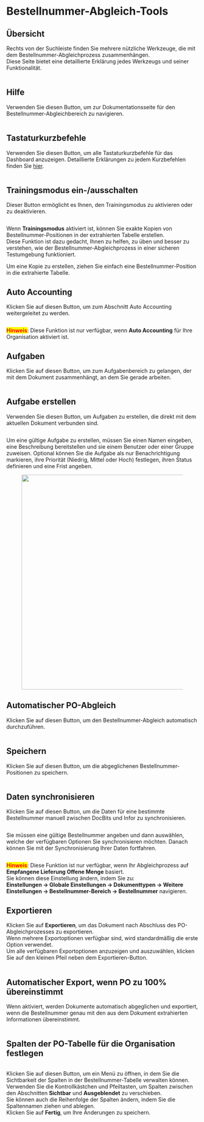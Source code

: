 # Bestellnummer-Abgleich-Tools

## Übersicht

Rechts von der Suchleiste finden Sie mehrere nützliche Werkzeuge, die mit dem Bestellnummer-Abgleichprozess zusammenhängen.\
Diese Seite bietet eine detaillierte Erklärung jedes Werkzeugs und seiner Funktionalität.

<figure><img src="../../../.gitbook/assets/po_match_tools_0_de.png" alt=""><figcaption></figcaption></figure>

## Hilfe

Verwenden Sie diesen Button, um zur Dokumentationsseite für den Bestellnummer-Abgleichbereich zu navigieren.

<figure><img src="../../../.gitbook/assets/po_tools_new_1_de.png" alt=""><figcaption></figcaption></figure>

## Tastaturkurzbefehle

Verwenden Sie diesen Button, um alle Tastaturkurzbefehle für das Dashboard anzuzeigen. Detaillierte Erklärungen zu jedem Kurzbefehlen finden Sie [hier](keyboard-shortcuts.md).

<figure><img src="../../../.gitbook/assets/po_tools_new_2_de.png" alt=""><figcaption></figcaption></figure>

## Trainingsmodus ein-/ausschalten

Dieser Button ermöglicht es Ihnen, den Trainingsmodus zu aktivieren oder zu deaktivieren.

<figure><img src="../../../.gitbook/assets/po_tools_new_3_de.png" alt=""><figcaption></figcaption></figure>

Wenn **Trainingsmodus** aktiviert ist, können Sie exakte Kopien von Bestellnummer-Positionen in der extrahierten Tabelle erstellen.\
Diese Funktion ist dazu gedacht, Ihnen zu helfen, zu üben und besser zu verstehen, wie der Bestellnummer-Abgleichprozess in einer sicheren Testumgebung funktioniert.

Um eine Kopie zu erstellen, ziehen Sie einfach eine Bestellnummer-Position in die extrahierte Tabelle.

## Auto Accounting

Klicken Sie auf diesen Button, um zum Abschnitt Auto Accounting weitergeleitet zu werden.

<figure><img src="../../../.gitbook/assets/po_match_tools_12.png" alt=""><figcaption></figcaption></figure>

<mark style="color:red;">**Hinweis**</mark>: Diese Funktion ist nur verfügbar, wenn **Auto Accounting** für Ihre Organisation aktiviert ist.

## Aufgaben

Klicken Sie auf diesen Button, um zum Aufgabenbereich zu gelangen, der mit dem Dokument zusammenhängt, an dem Sie gerade arbeiten.

<figure><img src="../../../.gitbook/assets/po_tools_new_4_de.png" alt=""><figcaption></figcaption></figure>

## Aufgabe erstellen

Verwenden Sie diesen Button, um Aufgaben zu erstellen, die direkt mit dem aktuellen Dokument verbunden sind.

<figure><img src="../../../.gitbook/assets/po_tools_new_12_de.png" alt=""><figcaption></figcaption></figure>

Um eine gültige Aufgabe zu erstellen, müssen Sie einen Namen eingeben, eine Beschreibung bereitstellen und sie einem Benutzer oder einer Gruppe zuweisen. Optional können Sie die Aufgabe als nur Benachrichtigung markieren, ihre Priorität (Niedrig, Mittel oder Hoch) festlegen, ihren Status definieren und eine Frist angeben.

<figure><img src="../../../.gitbook/assets/po_match_tools_9_de.png" alt="" width="563"><figcaption></figcaption></figure>

## Automatischer PO-Abgleich

Klicken Sie auf diesen Button, um den Bestellnummer-Abgleich automatisch durchzuführen.

<figure><img src="../../../.gitbook/assets/po_tools_new_5_de.png" alt=""><figcaption></figcaption></figure>

## Speichern

Klicken Sie auf diesen Button, um die abgeglichenen Bestellnummer-Positionen zu speichern.

<figure><img src="../../../.gitbook/assets/po_tools_new_12.png" alt=""><figcaption></figcaption></figure>

## Daten synchronisieren

Klicken Sie auf diesen Button, um die Daten für eine bestimmte Bestellnummer manuell zwischen DocBits und Infor zu synchronisieren.

<figure><img src="../../../.gitbook/assets/po_tools_new_7_de.png" alt=""><figcaption></figcaption></figure>

Sie müssen eine gültige Bestellnummer angeben und dann auswählen, welche der verfügbaren Optionen Sie synchronisieren möchten. Danach können Sie mit der Synchronisierung Ihrer Daten fortfahren.

<figure><img src="../../../.gitbook/assets/po_match_tools_10_de.png" alt=""><figcaption></figcaption></figure>

<mark style="color:red;">**Hinweis**</mark>: Diese Funktion ist nur verfügbar, wenn Ihr Abgleichprozess auf **Empfangene Lieferung Offene Menge** basiert.\
Sie können diese Einstellung ändern, indem Sie zu:\
**Einstellungen → Globale Einstellungen → Dokumenttypen → Weitere Einstellungen → Bestellnummer-Bereich → Bestellnummer** navigieren.

## Exportieren

Klicken Sie auf **Exportieren**, um das Dokument nach Abschluss des PO-Abgleichprozesses zu exportieren.\
Wenn mehrere Exportoptionen verfügbar sind, wird standardmäßig die erste Option verwendet.\
Um alle verfügbaren Exportoptionen anzuzeigen und auszuwählen, klicken Sie auf den kleinen Pfeil neben dem Exportieren-Button.

<figure><img src="../../../.gitbook/assets/po_tools_new_8_de.png" alt=""><figcaption></figcaption></figure>

## Automatischer Export, wenn PO zu 100% übereinstimmt

Wenn aktiviert, werden Dokumente automatisch abgeglichen und exportiert, wenn die Bestellnummer genau mit den aus dem Dokument extrahierten Informationen übereinstimmt.

<figure><img src="../../../.gitbook/assets/po_tools_new_9_de.png" alt=""><figcaption></figcaption></figure>

## Spalten der PO-Tabelle für die Organisation festlegen

<figure><img src="../../../.gitbook/assets/po_tools_new_10_de.png" alt=""><figcaption></figcaption></figure>

Klicken Sie auf diesen Button, um ein Menü zu öffnen, in dem Sie die Sichtbarkeit der Spalten in der Bestellnummer-Tabelle verwalten können.\
Verwenden Sie die Kontrollkästchen und Pfeiltasten, um Spalten zwischen den Abschnitten **Sichtbar** und **Ausgeblendet** zu verschieben.\
Sie können auch die Reihenfolge der Spalten ändern, indem Sie die Spaltennamen ziehen und ablegen.\
Klicken Sie auf **Fertig**, um Ihre Änderungen zu speichern.

<figure><img src="../../../.gitbook/assets/po_match_6_de.png" alt=""><figcaption></figcaption></figure>

